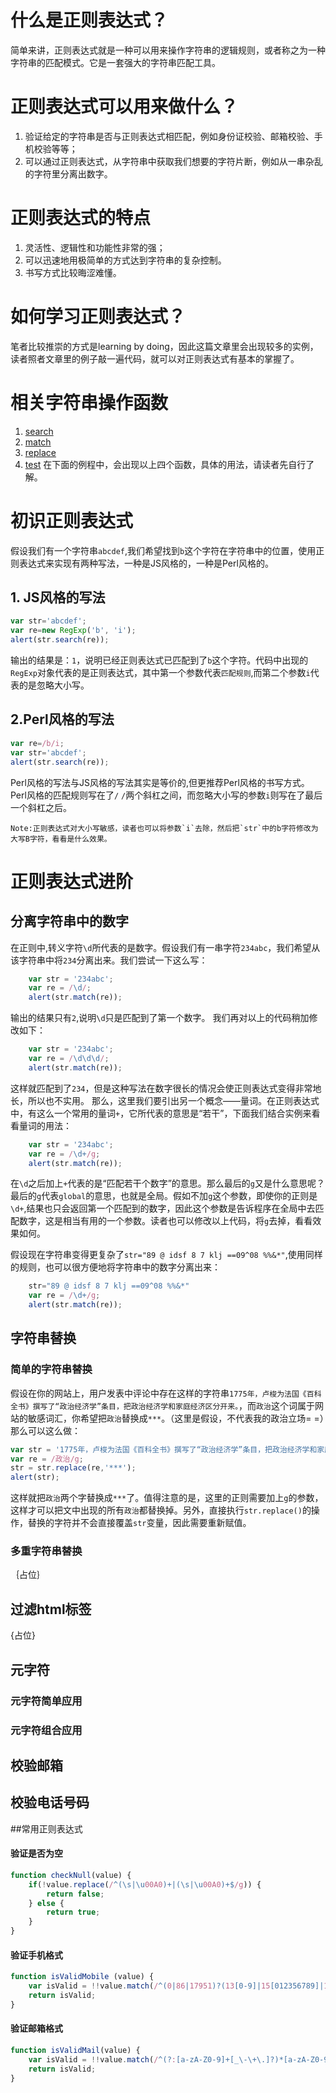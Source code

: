 # 什么是正则表达式？
简单来讲，正则表达式就是一种可以用来操作字符串的逻辑规则，或者称之为一种字符串的匹配模式。它是一套强大的字符串匹配工具。

# 正则表达式可以用来做什么？
1. 验证给定的字符串是否与正则表达式相匹配，例如身份证校验、邮箱校验、手机校验等等；
2. 可以通过正则表达式，从字符串中获取我们想要的字符片断，例如从一串杂乱的字符里分离出数字。

# 正则表达式的特点
1. 灵活性、逻辑性和功能性非常的强；
2. 可以迅速地用极简单的方式达到字符串的复杂控制。
3. 书写方式比较晦涩难懂。

# 如何学习正则表达式？
笔者比较推崇的方式是learning by doing，因此这篇文章里会出现较多的实例，读者照者文章里的例子敲一遍代码，就可以对正则表达式有基本的掌握了。

# 相关字符串操作函数
1. [search](http://www.w3school.com.cn/jsref/jsref_search.asp)
2. [match](http://www.w3school.com.cn/jsref/jsref_match.asp)
3. [replace](http://www.w3school.com.cn/jsref/jsref_replace.asp)
4. [test](http://www.w3school.com.cn/jsref/jsref_test_regexp.asp)
在下面的例程中，会出现以上四个函数，具体的用法，请读者先自行了解。

# 初识正则表达式
假设我们有一个字符串`abcdef`,我们希望找到`b`这个字符在字符串中的位置，使用正则表达式来实现有两种写法，一种是JS风格的，一种是Perl风格的。
## 1. JS风格的写法
```javascript
var str='abcdef';
var re=new RegExp('b', 'i');
alert(str.search(re));
```
输出的结果是：`1`，说明已经正则表达式已匹配到了`b`这个字符。代码中出现的`RegExp`对象代表的是正则表达式，其中第一个参数代表`匹配规则`,而第二个参数`i`代表的是忽略大小写。

## 2.Perl风格的写法
```javascript
var re=/b/i;
var str='abcdef';
alert(str.search(re));
```
Perl风格的写法与JS风格的写法其实是等价的,但更推荐Perl风格的书写方式。Perl风格的匹配规则写在了`/` `/`两个斜杠之间，而忽略大小写的参数`i`则写在了最后一个斜杠之后。

    Note:正则表达式对大小写敏感，读者也可以将参数`i`去除，然后把`str`中的b字符修改为大写B字符，看看是什么效果。    
    
# 正则表达式进阶
## 分离字符串中的数字
在正则中,转义字符`\d`所代表的是数字。假设我们有一串字符`234abc`，我们希望从该字符串中将`234`分离出来。我们尝试一下这么写：
```javascript
    var str = '234abc';
    var re = /\d/;
    alert(str.match(re));
```
输出的结果只有`2`,说明`\d`只是匹配到了第一个数字。
我们再对以上的代码稍加修改如下：
```javascript
    var str = '234abc';
    var re = /\d\d\d/;
    alert(str.match(re));
```
这样就匹配到了`234`，但是这种写法在数字很长的情况会使正则表达式变得非常地长，所以也不实用。
那么，这里我们要引出另一个概念——量词。在正则表达式中，有这么一个常用的量词`+`，它所代表的意思是“若干”，下面我们结合实例来看看量词的用法：
```javascript
    var str = '234abc';
    var re = /\d+/g;
    alert(str.match(re));
```
在`\d`之后加上`+`代表的是“匹配若干个数字”的意思。那么最后的`g`又是什么意思呢？最后的`g`代表`global`的意思，也就是全局。假如不加`g`这个参数，即使你的正则是`\d+`,结果也只会返回第一个匹配到的数字，因此这个参数是告诉程序在全局中去匹配数字，这是相当有用的一个参数。读者也可以修改以上代码，将`g`去掉，看看效果如何。

假设现在字符串变得更复杂了`str="89 @ idsf 8 7 klj ==09^08 %%&*"`,使用同样的规则，也可以很方便地将字符串中的数字分离出来：

```javascript
    str="89 @ idsf 8 7 klj ==09^08 %%&*"
    var re = /\d+/g;
    alert(str.match(re));
```
    
## 字符串替换

### 简单的字符串替换
假设在你的网站上，用户发表中评论中存在这样的字符串`1775年，卢梭为法国《百科全书》撰写了“政治经济学”条目，把政治经济学和家庭经济区分开来。`，而`政治`这个词属于网站的敏感词汇，你希望把`政治`替换成`***`。（这里是假设，不代表我的政治立场= =）那么可以这么做：
```javascript
var str = '1775年，卢梭为法国《百科全书》撰写了“政治经济学”条目，把政治经济学和家庭经济区分开来。';
var re = /政治/g;
str = str.replace(re,'***');
alert(str);
```
这样就把`政治`两个字替换成`***`了。值得注意的是，这里的正则需要加上`g`的参数，这样才可以把文中出现的所有`政治`都替换掉。另外，直接执行`str.replace()`的操作，替换的字符并不会直接覆盖`str`变量，因此需要重新赋值。

### 多重字符串替换
｛占位｝

## 过滤html标签
{占位}

## 元字符
### 元字符简单应用

### 元字符组合应用


## 校验邮箱

## 校验电话号码















##常用正则表达式

####  验证是否为空
```javascript
function checkNull(value) {
	if(!value.replace(/^(\s|\u00A0)+|(\s|\u00A0)+$/g)) {
		return false;
	} else {
		return true;
	}
}        
```

####  验证手机格式
```javascript
function isValidMobile (value) {
	var isValid = !!value.match(/^(0|86|17951)?(13[0-9]|15[012356789]|17[678]|18[0-9]|14[57])[0-9]{8}$/);
	return isValid;
}
```


####  验证邮箱格式
```javascript
function isValidMail(value) {
	var isValid = !!value.match(/^(?:[a-zA-Z0-9]+[_\-\+\.]?)*[a-zA-Z0-9]+@(?:([a-zA-Z0-9]+[_\-]?)*[a-zA-Z0-9]+\.)+([a-zA-Z]{2,})+$/);
	return isValid;
}
```
